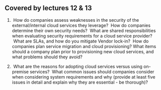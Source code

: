 ## Covered by lectures 12 & 13


1.  How do companies assess weaknesses in the security of the external/internal cloud services they leverage?  How do companies determine their own security needs?  What are shared responsibilities when evaluating security requirements for a cloud service provider?  What are SLAs, and how do you mitigate Vendor lock-in?  How do companies plan service migration and cloud provisioning? What items should a company plan prior to provisioning new cloud services, and what problems should they avoid?

2.  What are the reasons for adopting cloud services versus using on-premise services?  What common issues should companies consider when considering system requirements and why (provide at least five issues in detail and explain why they are essential - be thorough)?